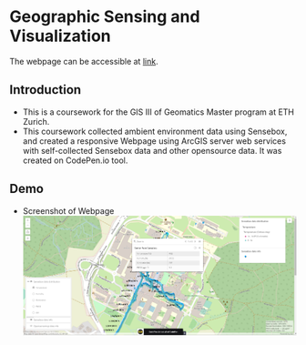 # Geographic Sensing and Visualization

The webpage can be accessible at [link](https://codepen.io/haojuncai/full/ZEYLMqM).

## Introduction
* This is a coursework for the GIS III of Geomatics Master program at ETH Zurich.  
* This coursework collected ambient environment data using Sensebox, and created a responsive Webpage using ArcGIS server web services with self-collected Sensebox data and other opensource data. It was created on CodePen.io tool.

## Demo
* Screenshot of Webpage
![Screenshot of welcome page](https://github.com/HaojunCai/Geo-Sensing-Visualization/blob/main/img/demo.png)
